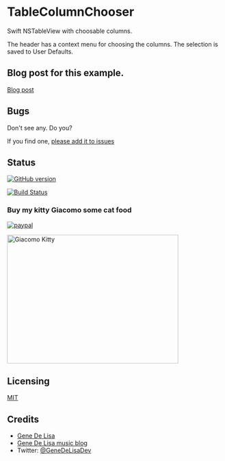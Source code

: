 # TableColumnChooser

Swift NSTableView with choosable columns.

The header has a context menu for choosing the columns. The selection is saved to User Defaults.


## Blog post for this example.

[Blog post](http://www.rockhoppertech.com/blog/swift-nstable-column-chooser/)


## Bugs

Don't see any. Do you?

If you find one, [please add it to issues](https://github.com/genedelisa/TableColumnChooser/issues)

## Status

[![GitHub version](https://badge.fury.io/gh/genedelisa%2FTableColumnChooser.svg)](http://badge.fury.io/gh/genedelisa%2FTableColumnChooser)


[![Build Status](https://travis-ci.org/genedelisa/TableColumnChooser.svg?branch=master)](https://travis-ci.org/genedelisa/TableColumnChooser)


### Buy my kitty Giacomo some cat food

[![paypal](https://www.paypalobjects.com/en_US/i/btn/btn_donate_SM.gif)](https://www.paypal.com/cgi-bin/webscr?cmd=_donations&business=F5KE9Z29MH8YQ&bnP-DonationsBF:btn_donate_SM.gif:NonHosted)

<img src="http://www.rockhoppertech.com/blog/wp-content/uploads/2015/05/IMG_0657.png" alt="Giacomo Kitty" width="400" height="300">

## Licensing

[MIT](https://en.wikipedia.org/wiki/MIT_License)

## Credits
*	[Gene De Lisa](http://rockhoppertech.com/blog/)
*	[Gene De Lisa music blog](http://genedelisa.com/)
*   Twitter: [@GeneDeLisaDev](http://twitter.com/genedelisadev)
